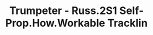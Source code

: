 ---
layout: product
title: "Trumpeter - Russ.2S1 Self-Prop.How.Workable Tracklin"
price: "1950" 
desc: "N/A"
img_path: "/assets/img/TRU02060.webp"
brand: "N/A"
available: false
special_offer: false
new: false
soon: false
cat: "010000"
subcat: "013400"
subsubcat: "0N/A"
sifra: "TRU02060"
popular: false
spec: false
---